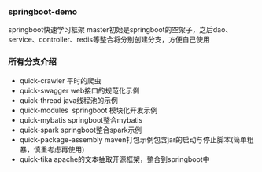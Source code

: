 ### springboot-demo
springboot快速学习框架
master初始是springboot的空架子，之后dao、service、controller、redis等整合将分别创建分支，方便自己使用

### 所有分支介绍

- quick-crawler 平时的爬虫
- quick-swagger web接口的规范化示例
- quick-thread java线程池的示例
- quick-modules  springboot 模块化开发示例
- quick-mybatis springboot整合mybatis
- quick-spark springboot整合spark示例
- quick-package-assembly maven打包示例包含jar的启动与停止脚本(简单粗暴，慎重考虑再使用)
- quick-tika apache的文本抽取开源框架，整合到springboot中
